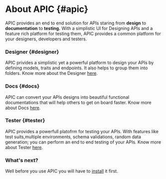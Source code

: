 # About APIC {#apic}

APIC provides an end to end solution for APIs staring from **design** to **documentation** to **testing.** With a simplistic UI for Designing APIs and a feature rich platform for testing them, APIC provides a common platform for your designers, developers and testers.

### Designer {#designer}

APIC privides a simplistic yet a powerful platform to design your APIs by defining models, traits and endpoints. It also helps to group them into folders. Know more about the Designer [here](/designer.md).

### Docs {#docs}

APIC can convert your APIs designs into beautiful functional documentations that will help others to get on board faster. Know more about Docs [here](/docs.md).

### Tester {#tester}

APIC provides a powerfull platofrm for testing your APIs. With features like test suits,multiple environments, schema validations, random data generation; you can perform an end to end testing of your APIs. Know more about Tester [here](/tester.md).

### What's next?

Well before you use APIC you will have to [install](/installing-apic.md) it first.

